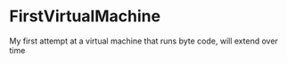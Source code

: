 FirstVirtualMachine
===================

My first attempt at a virtual machine that runs byte code, will extend over time
